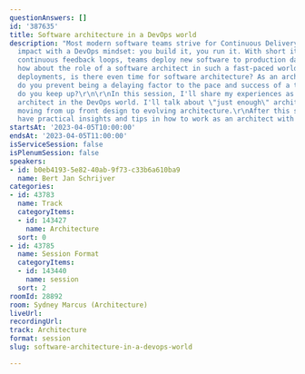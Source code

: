 ```yaml
---
questionAnswers: []
id: '387635'
title: Software architecture in a DevOps world
description: "Most modern software teams strive for Continuous Delivery of business
  impact with a DevOps mindset: you build it, you run it. With short iterations and
  continuous feedback loops, teams deploy new software to production daily.\r\nBut
  how about the role of a software architect in such a fast-paced world? With daily
  deployments, is there even time for software architecture? As an architect, how
  do you prevent being a delaying factor to the pace and success of a team? And how
  do you keep up?\r\n\r\nIn this session, I'll share my experiences as a software
  architect in the DevOps world. I'll talk about \"just enough\" architecture and
  moving from up front design to evolving architecture.\r\nAfter this session, you'll
  have practical insights and tips in how to work as an architect with a DevOps team."
startsAt: '2023-04-05T10:00:00'
endsAt: '2023-04-05T11:00:00'
isServiceSession: false
isPlenumSession: false
speakers:
- id: b0eb4193-5e82-40ab-9f73-c33b6a610ba9
  name: Bert Jan Schrijver
categories:
- id: 43783
  name: Track
  categoryItems:
  - id: 143427
    name: Architecture
  sort: 0
- id: 43785
  name: Session Format
  categoryItems:
  - id: 143440
    name: session
  sort: 2
roomId: 28892
room: Sydney Marcus (Architecture)
liveUrl: 
recordingUrl: 
track: Architecture
format: session
slug: software-architecture-in-a-devops-world

---
```

